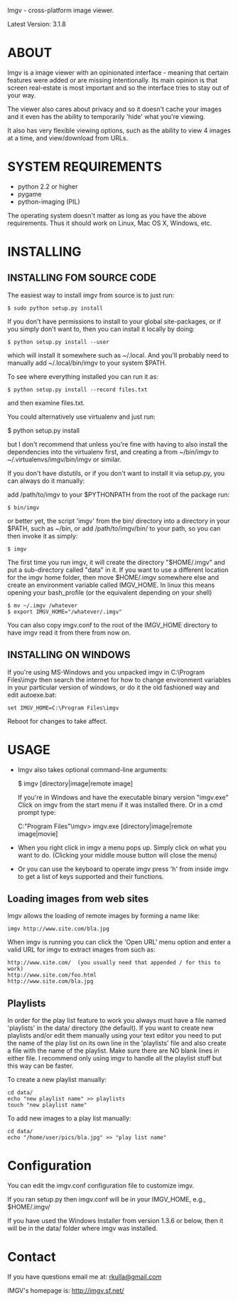 Imgv - cross-platform image viewer.

Latest Version: 3.1.8

ABOUT
=====
Imgv is a image viewer with an opinionated interface - meaning that certain
features were added or are missing intentionally. Its main opinion is that screen
real-estate is most important and so the interface tries to stay out of your way. 

The viewer also cares about privacy and so it doesn't cache your images and it
even has the ability to temporarily 'hide' what you're viewing.

It also has very flexible viewing options, such as the ability to view 4
images at a time, and view/download from URLs.

SYSTEM REQUIREMENTS
===================
- python 2.2 or higher
- pygame
- python-imaging (PIL)

The operating system doesn't matter as long as you have the above requirements.
Thus it should work on Linux, Mac OS X, Windows, etc.


INSTALLING
==========

INSTALLING FOM SOURCE CODE
---------------------------
The easiest way to install imgv from source is to just run:

    $ sudo python setup.py install

If you don't have permissions to install to your global site-packages, or if you
simply don't want to, then you can install it locally by doing:

    $ python setup.py install --user

which will install it somewhere such as ~/.local. And you'll probably need to
manually add ~/.local/bin/imgv to your system $PATH.

To see where everything installed you can run it as:

    $ python setup.py install --record files.txt

and then examine files.txt.

You could alternatively use virtualenv and just run:
   
   $ python setup.py install

but I don't recommend that unless you're fine with having to also install the
dependencies into the virtualenv first, and creating a from ~/bin/imgv to
~/.virtualenvs/imgv/bin/imgv or similar.


If you don't have distutils, or if you don't want to install it via setup.py, 
you can always do it manually:

add /path/to/imgv to your $PYTHONPATH from the root of the package run:

    $ bin/imgv

or better yet, the script 'imgv' from the bin/ directory into a directory in 
your $PATH, such as ~/bin, or add /path/to/imgv/bin/ to your path, so you can
then invoke it as simply:

    $ imgv


The first time you run imgv, it will create the directory "$HOME/.imgv" and put
a sub-directory called "data" in it. If you want to use a different location for
the imgv home folder, then move $HOME/.imgv somewhere else and create an 
environment variable called IMGV_HOME. In linux this means opening your 
bash_profile (or the equivalent depending on your shell)
    
    $ mv ~/.imgv /whatever
    $ export IMGV_HOME="/whatever/.imgv"

You can also copy imgv.conf to the root of the IMGV_HOME directory to have imgv
read it from there from now on.


INSTALLING ON WINDOWS
---------------------
If you're using MS-Windows and you unpacked imgv in C:\Program Files\imgv then 
search the internet for how to change environment variables in your particular
version of windows, or do it the old fashioned way and edit autoexe.bat:

    set IMGV_HOME=C:\Program Files\imgv

Reboot for changes to take affect.


USAGE
=====
- Imgv also takes optional command-line arguments:

    $ imgv [directory|image|remote image]

  If you're in Windows and have the executable binary version "imgv.exe" Click on
  imgv from the start menu if it was installed there.  Or in a cmd prompt type:

    C:\"Program Files"\imgv> imgv.exe [directory|image|remote image|movie]

- When you right click in imgv a menu pops up. Simply click on what you
  want to do. (Clicking your middle mouse button will close the menu)

- Or you can use the keyboard to operate imgv press 'h' from inside imgv
  to get a list of keys supported and their functions. 


Loading images from web sites
-----------------------------
Imgv allows the loading of remote images by forming a name like:

    imgv http://www.site.com/bla.jpg

When imgv is running you can click the 'Open URL' menu option and enter a valid
URL for imgv to extract images from such as:

    http://www.site.com/  (you usually need that appended / for this to work)
    http://www.site.com/foo.html
    http://www.site.com/bla.jpg

Playlists
---------
In order for the play list feature to work you always must have a file named 
'playlists' in the data/ directory (the default).  If you want to create new 
playlists and/or edit them manually using your text editor you need to put the
name of the play list on its own line in the 'playlists' file and also create a
file with the name of the playlist. Make sure there are NO blank lines in either
file. I recommend only using imgv to handle all the playlist stuff but this way 
can be faster.

To create a new playlist manually:

    cd data/
    echo "new playlist name" >> playlists
    touch "new playlist name"
    
To add new images to a play list manually:

    cd data/    
    echo "/home/user/pics/bla.jpg" >> "play list name"

Configuration
=============
You can edit the imgv.conf configuration file to customize imgv.

If you ran setup.py then imgv.conf will be in your IMGV_HOME, e.g., $HOME/.imgv/

If you have used the Windows Installer from version 1.3.6 or below, then
it will be in the data/ folder where imgv was installed.

Contact
=======
If you have questions email me at: rkulla@gmail.com

IMGV's homepage is: http://imgv.sf.net/
